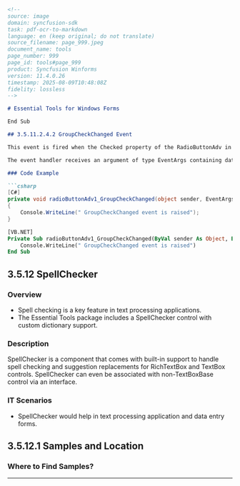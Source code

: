 ```markdown
<!--
source: image
domain: syncfusion-sdk
task: pdf-ocr-to-markdown
language: en (keep original; do not translate)
source_filename: page_999.jpeg
document_name: tools
page_number: 999
page_id: tools#page_999
product: Syncfusion Winforms
version: 11.4.0.26
timestamp: 2025-08-09T10:48:08Z
fidelity: lossless
-->

# Essential Tools for Windows Forms

End Sub

## 3.5.11.2.4.2 GroupCheckChanged Event

This event is fired when the Checked property of the RadioButtonAdv in the group changes.

The event handler receives an argument of type EventArgs containing data related to this event.

### Code Example

```csharp
[C#]
private void radioButtonAdv1_GroupCheckChanged(object sender, EventArgs e)
{
    Console.WriteLine(" GroupCheckChanged event is raised");
}
```

```vb
[VB.NET]
Private Sub radioButtonAdv1_GroupCheckChanged(ByVal sender As Object, ByVal e As EventArgs)
    Console.WriteLine(" GroupCheckChanged event is raised")
End Sub
```

## 3.5.12 SpellChecker

### Overview

- Spell checking is a key feature in text processing applications.
- The Essential Tools package includes a SpellChecker control with custom dictionary support.

### Description

SpellChecker is a component that comes with built-in support to handle spell checking and suggestion replacements for RichTextBox and TextBox controls. SpellChecker can even be associated with non-TextBoxBase control via an interface.

### IT Scenarios

- SpellChecker would help in text processing application and data entry forms.

## 3.5.12.1 Samples and Location

### Where to Find Samples?

---

<!-- tags: [Syncfusion Winforms, SpellChecker, RadioButtonAdv, EventArgs, Event Handling, Custom Dictionary, RichTextBox, TextBox, Text Processing] keywords: [SpellChecker, GroupCheckChanged, Custom Dictionary, Text Processing, RadioButton, Advanced, Event Handler, Sample Locations] -->
```